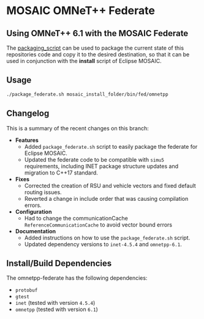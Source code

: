 # MOSAIC OMNeT++ Federate

## Using OMNeT++ 6.1 with the MOSAIC Federate

The [packaging_script](package_federate.sh) can be used to package the current state of this repositories code and copy it to the desired destination, so that it can be used in conjunction with the **install** script of Eclipse MOSAIC.

## Usage

```bash
./package_federate.sh mosaic_install_folder/bin/fed/omnetpp
```

## Changelog

This is a summary of the recent changes on this branch:

- **Features**
  - Added `package_federate.sh` script to easily package the federate for Eclipse MOSAIC.
  - Updated the federate code to be compatible with `simu5` requirements, including INET package structure updates and migration to C++17 standard.
- **Fixes**
  - Corrected the creation of RSU and vehicle vectors and fixed default routing issues.
  - Reverted a change in include order that was causing compilation errors.
- **Configuration**
  - Had to change the communicationCache `ReferenceCommunicationCache` to avoid vector bound errors
- **Documentation**
  - Added instructions on how to use the `package_federate.sh` script.
  - Updated dependency versions to `inet-4.5.4` and `omnetpp-6.1`.

## Install/Build Dependencies

The omnetpp-federate has the following dependencies:

- `protobuf`
- `gtest`
- `inet` (tested with version `4.5.4`)
- `omnetpp` (tested with version `6.1`)

<!-- This repository provides code to integrate the [OMNeT++](https://omnetpp.org/) network simulator with the Mobility Simulation Framework [Eclipse MOSAIC](https://github.com/eclipse/mosaic). The federate is a wrapper around OMNeT++ and the [INET](https://inet.omnetpp.org/) framework and provides a socket-based communication between this federate and the `OmnetppAmbassador`, thus enabling a coupling between those two tools.

The federate can be build using the `omnet_installer.sh` script which is bundled with each Eclipse MOSAIC distribution. See [MOSAIC's website](https://www.eclipse.org/mosaic/docs/simulators/network_simulator_omnetpp/) for additional and detailed instructions.

The subsequent instructions therefore adresses advanced users who want to alter the source code of the federate. If you just want to use the coupling between MOSAIC and OMNeT++, you can use the `omnet_installer.sh` script.

## Install/Build Dependencies

The omnetpp-federate has the following dependencies:

* `protobuf`
* `gtest`
* `inet` (tested with version `4.5.4`, but see notes below for OMNeT++ 6.1 compatibility)
* `omnetpp` (tested with version `6.1`)

Building omnetpp-federate requires further dependencies:

* `premake`
* `premake-autoconf`

The source code and binary tar balls for Windows, Linux and Mac OS X of ```premake``` are available at https://premake.github.io/download.html.
When you choose the binary version then the tar ball extracts just one single binary called ```premake5``` for direct use. Please keep in mind that ```premake``` is
written as a c-binding to a modified variant of ```lua``` that is statically linked in. The currently (```premake5-alpha12```) linked in ```lua``` version is ```5.3``` which should be considered when placing extensions of ```premake```.

The building of ```premake5``` from source for linux is strait forward and is done with ```GNU make```.

```bash
~$ make -f Bootstrap.mak linux
~# cp bin/release/premake5 /usr/local/bin
```

The second dependency ```premake5-autoconf``` can be downloaded from https://github.com/Blizzard/premake-autoconf.git.
It consists of a flat directory of ```lua``` files. These can be directly placed in the ```omnet-federate``` build directory or
in a directory your ```premake5``` can find it. Usually it will show the search directories that is looking into for modules when a module was not found, i.e. ```/usr/local/share/lua/5.3/```. The ```premake5-autoconf``` module introduces support for ```autoconf``` style checks for headers and libraries and, and full ```clang``` support.

Ubuntu 16.04 xenial users can use a package from "PPA for Paul McEnery", see https://launchpad.net/~pmcenery/+archive/ubuntu/ppa/+packages?field.name_filter=premake&field.status_filter=published&field.series_filter=.

## Build from ```MOSAIC``` source

```bash
~$ premake5 gmake
~$ make config=debug clean # config=release
~$ make config=debug # config=release
```

Some source file are generated by the OMNeT++ message compiler or the protobuf compiler. To regenerate these files
pass the options ```--generate-opp-messages``` and/or ```--generate-protobuf```. The regeneration is done during ```make```.

## Install from ```MOSAIC``` source

To trigger the install target pass ```--install``` to ```premake5``` and run ```make``` as super user.

```bash
~$ premake5 gmake --install
~# make config=debug clean
~# make config=debug
```

## Run

To run ```omnetpp-federate``` with NED files specify the NED root source folder:

```bash
~$ /usr/bin/omnetpp-federate -n /usr/share/ned omnetpp.ini
```

Otherwise, if there are multiple directories then you can specify the NED source directories by setting the environment variable ```NEDPATH```.

```bash
~$ export NEDPATH="/usr/include/inet:/usr/share/ned"
~$ /usr/bin/omnetpp-federate
``` -->
